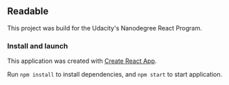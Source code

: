 ## Readable

This project was build for the Udacity's Nanodegree React Program.

### Install and launch

This application was created with [Create React App](https://github.com/facebookincubator/create-react-app).

Run `npm install` to install dependencies, and `npm start` to start application.
